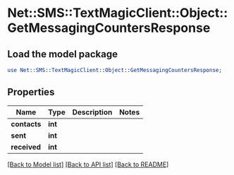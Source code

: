 # Net::SMS::TextMagicClient::Object::GetMessagingCountersResponse

## Load the model package
```perl
use Net::SMS::TextMagicClient::Object::GetMessagingCountersResponse;
```

## Properties
Name | Type | Description | Notes
------------ | ------------- | ------------- | -------------
**contacts** | **int** |  | 
**sent** | **int** |  | 
**received** | **int** |  | 

[[Back to Model list]](../README.md#documentation-for-models) [[Back to API list]](../README.md#documentation-for-api-endpoints) [[Back to README]](../README.md)


